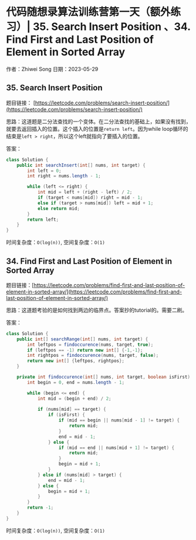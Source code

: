 # 代码随想录算法训练营第一天（额外练习）| 35. Search Insert Position 、34. Find First and Last Position of Element in Sorted Array
作者：Zhiwei Song 
日期：2023-05-29

## 35. Search Insert Position
题目链接： [https://leetcode.com/problems/search-insert-position/](https://leetcode.com/problems/search-insert-position/)

思路：这道题是二分法查找的一个变体。在二分法查找的基础上，如果没有找到，就要去返回插入的位置。这个插入的位置是``return left``。因为while loop循环的结束是``left > right``，所以这个left就指向了要插入的位置。

答案：

```java
class Solution {
    public int searchInsert(int[] nums, int target) {
        int left = 0;
        int right = nums.length - 1;

        while (left <= right) {
            int mid = left + (right - left) / 2;
            if (target < nums[mid]) right = mid - 1;
            else if (target > nums[mid]) left = mid + 1;
            else return mid;
        }
        return left;
    }
}
```

时间复杂度：``O(log(n))``, 空间复杂度：``O(1)``

## 34. Find First and Last Position of Element in Sorted Array
题目链接：[https://leetcode.com/problems/find-first-and-last-position-of-element-in-sorted-array/](https://leetcode.com/problems/find-first-and-last-position-of-element-in-sorted-array/)

思路：这道题考验的是如何找到两边的临界点。答案抄的tutorial的。需要二刷。

答案：

```java
class Solution {
    public int[] searchRange(int[] nums, int target) {
        int leftpos = findoccurence(nums, target, true);
        if (leftpos == -1) return new int[] {-1,-1};
        int rightpos = findoccurence(nums, target, false);
        return new int[] {leftpos, rightpos};
    }

    private int findoccurence(int[] nums, int target, boolean isFirst) {
        int begin = 0, end = nums.length - 1;

        while (begin <= end) {
            int mid = (begin + end) / 2;
            
            if (nums[mid] == target) {
                if (isFirst) {
                    if (mid == begin || nums[mid - 1] != target) {
                        return mid;
                    }
                    end = mid - 1;
                } else {
                    if (mid == end || nums[mid + 1] != target) {
                        return mid;
                    }
                    begin = mid + 1;
                }
            } else if (nums[mid] > target) {
                end = mid - 1;
            } else {
                begin = mid + 1;
            }
        }
        return -1;
    }
}
```

时间复杂度：``O(log(n))``, 空间复杂度：``O(1)``
